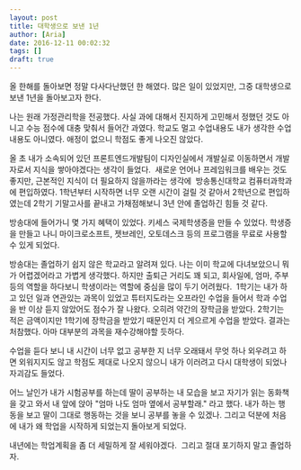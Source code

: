 ```yaml
---
layout: post
title: 대학생으로 보낸 1년
author: [Aria]
date: 2016-12-11 00:02:32
tags: []
draft: true
---
```


올 한해를 돌아보면 정말 다사다난했던 한 해였다. 많은 일이 있었지만, 그중 대학생으로 보낸 1년을 돌아보고자 한다.

나는 원래 가정관리학을 전공했다. 사실 과에 대해서 진지하게 고민해서 정했던 것도 아니고 수능 점수에 대충 맞춰서 들어간 과였다. 학교도 멀고 수업내용도 내가 생각한 수업내용도 아니였다. 애정이 없으니 학점도 좋게 나오진 않았다.

올 초 내가 소속되어 있던 프론트엔드개발팀이 디자인실에서 개발실로 이동하면서 개발자로서 지식을 쌓아야겠다는 생각이 들었다.  새로운 언어나 프레임워크를 배우는 것도 좋지만, 근본적인 지식이 더 필요하지 않을까라는 생각에  방송통신대학교 컴퓨터과학과에 편입하였다. 1학년부터 시작하면 너무 오랜 시간이 걸릴 것 같아서 2학년으로 편입하였는데 2학기 기말고사를 끝내고 가채점해보니 3년 안에 졸업하긴 힘들 것 같다.

방송대에 들어가니 몇 가지 혜택이 있었다. 키세스 국제학생증을 만들 수 있었다. 학생증을 만들고 나니 마이크로소프트, 젯브레인, 오토데스크 등의 프로그램을 무료로 사용할 수 있게 되었다.

방송대는 졸업하기 쉽지 않은 학교라고 알려져 있다. 나는 이미 학교에 다녀보았으니 뭐가 어렵겠어라고 가볍게 생각했다. 하지만 출퇴근 거리도 꽤 되고, 회사일에, 엄마, 주부 등의 역할을 하다보니 학생이라는 역할에 중심을 많이 두기 어려웠다.  1학기는 내가 하고 있던 일과 연관있는 과목이 있었고 튜터지도라는 오프라인 수업을 들어서 학과 수업을 반 이상 듣지 않았어도 점수가 잘 나왔다. 오히려 약간의 장학금을 받았다. 2학기는 적은 금액이지만 1학기에 장학금을 받았기 때문인지 더 게으르게 수업을 받았다. 결과는 처참했다. 아마 대부분의 과목을 재수강해야할 듯하다.

수업을 듣다 보니 내 시간이 너무 없고 공부한 지 너무 오래돼서 무엇 하나 외우려고 하면 외워지지도 않고 학점도 제대로 나오지 않으니 내가 이러려고 다시 대학생이 되었나 자괴감도 들었다.

어느 날인가 내가 시험공부를 하는데 딸이 공부하는 내 모습을 보고 자기가 읽는 동화책을 갖고 와서 내 앞에 앉아 "엄마 나도 엄마 옆에서 공부할래." 라고 했다. 내가 하는 행동을 보고 딸이 그대로 행동하는 것을 보니 공부를 놓을 수 있겠나. 그리고 덕분에 처음에 내가 왜 학업을 시작하게 되었는지 돌아보게 되었다.

내년에는 학업계획을 좀 더 세밀하게 잘 세워야겠다.  그리고 절대 포기하지 말고 졸업하자.